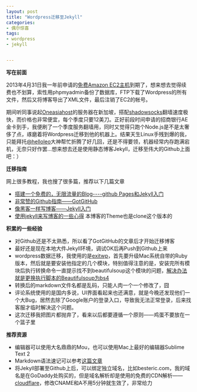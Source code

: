 ```yaml
---
layout: post
title: "Wordpress迁移至Jekyll"
categories:
- 偶尔惊喜
tags:
- wordpress
- jekyll


---
```


**写在前面**

2013年4月31日我一年前申请的[免费Amazon EC2主机](http://www.besteric.com/2012/05/03/Blog-migrate-to-amazon-ec2/)到期了，想来想去觉得续费也不划算，索性用phpmyadmin备份了数据库，FTP下载了Wordpress的所有文件，然后又将博客导出了XML文件，最后注销了EC2的帐号。

期间听同事说起[Oneasiahost](https://www.oneasiahost.com/)的服务器在新加坡，搭配[shadowsocks](https://github.com/clowwindy/shadowsocks)翻墙速度极快，而价格也非常便宜，每个季度只要12美刀。正好前段时间申请的招商银行AE金卡到手，我便刷了一个季度服务翻墙用，同时又觉得只跑个Node.js是不是太奢侈了点，琢磨着将Wordpress迁移到他的机器上。结果天生Linux手残到爆的我，只能拜托[@helloleo](http://twitter.com/helloleo)大神帮忙折腾了好几回，还是不得要领，机器经常内存跑满宕机，无奈只好作罢...想来想去还是使用静态博客Jekyll，迁移至伟大的Github上面吧：）

**迁移指南**

网上很多教程，我也搜了很多篇，推荐以下几篇文章

* [搭建一个免费的，无限流量的Blog----github Pages和Jekyll入门](http://www.ruanyifeng.com/blog/2012/08/blogging_with_jekyll.html)
* [非常赞的Github指南——GotGitHub](http://www.worldhello.net/gotgithub/03-project-hosting/050-homepage.html)
* [像黑客一样写博客——Jekyll入门](http://www.soimort.org/posts/101/)
* [使用jekyll来写博客的一些心得](http://webfrogs.me/2012/12/20/use-jekyll/)
本博客的Theme也是clone这个版本的

**积累的一些经验**

* 对Github还是不太熟悉，所以看了GotGitHub的文章后才开始迁移博客
* 最好还是现在本地大件Jekyll环境，调试OK后再Push到Github上来
* wordpress数据迁移，我使用的是[exitwp](https://github.com/thomasf/exitwp)，首先要升级Mac系统自带的Ruby版本，然后就是要安装他指定的几个模块，特别值得注意的是，安装完所有模块后执行转换命令一直提示找不到beautifulsoup这个模块的问题，[解决办法就是更换执行脚本的Beautifulsoup为bs4](http://www.crifan.com/python3_after_install_bs4_still_error_importerror_no_module_named_beautifulsoup/)
* 转换后的markdown文件名都是乱码，只能人肉一个一个修改了，囧
* 评论系统使用的是国内多说，UI界面看起来也还满意，就是今晚还发现他们一个大Bug，居然去除了Google账户的登录入口，导致我无法正常登录，后来找客服才临时解决这个问题。
* 这次迁移我把图片都抛弃了，看来以后都要遵循一个原则——鸡蛋不要放在一个篮子里

**推荐资源**

* 编辑器可以使用大名鼎鼎的Mou，也可以使用Mac上最好的编辑器Sublime Text 2
* Markdown语法速记可以参考[这篇文章](https://gitcafe.com/GitCafe/Help/blob/master/Markdown.md)
* 将Jekyll部署至Github上后，可以绑定独立域名，比如besteric.com，我的域名是在GoDaddy处购买的，但是域名解析却是使用的免费的CDN解析——[cloudflare](https://www.cloudflare.com)，修改CNAME和A不用5分钟就生效了，非常给力